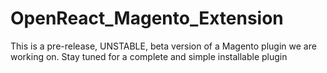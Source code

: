 OpenReact_Magento_Extension
===========================

This is a pre-release, UNSTABLE, beta version of a Magento plugin we are working on. Stay tuned for a complete and simple installable plugin